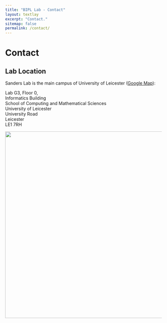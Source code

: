 ```yaml
---
title: "BIPL Lab - Contact"
layout: textlay
excerpt: "Contact."
sitemap: false
permalink: /contact/
---
```


# Contact

## Lab Location

Sanders Lab is the main campus of University of Leicester ([Google Map](https://www.google.com/maps/place/52%C2%B037'15.7%22N+1%C2%B007'27.2%22W/@52.6210305,-1.1244896,20.34z/data=!4m5!3m4!1s0x0:0xa93a099e3f94d572!8m2!3d52.6210428!4d-1.1242413)):

Lab G3, Floor 0,\
Informatics Building\
School of Computing and Mathematical Sciences\
University of Leicester\
University Road\
Leicester\
LE1 7RH

<img src="{{ site.url }}{{ site.baseurl }}/images/contactpic/image.jpeg" style="width: 600px">

<!--
### Parking

There are two car parks in close proximity to Rock Hall shown on the map above:

Parking off [4th Street](https://www.google.com/maps/place/Third+Street+Garage/@37.768572,-122.38973,18z/data=!3m1!4b1!4m2!3m1!1s0x808f7fc58c60662d:0x6886a31478ecb0) (charged by the hour)
Parking off [South Street](https://www.google.com/maps/search/401+South+Street/@37.76892,-122.388106,19z/data=!3m1!4b1) (charged by the day, or 2hrs)
 
### Public transport
There are two MUNI lines with stops in close proximity to UCSF Mission Bay: the T-Third St and 55-16th St.

1. T-Third St. [link](https://www.sfmta.com/routes/t-third-street)
1. 55-16th St. [link](https://www.sfmta.com/routes/55-16th-street)
 
### UCSF Shuttle
Several UCSF shuttle lines stop on 4th Street outside Rock Hall. Shuttles arrive across the street from Rock Hall (east) and leave on the same side of the street as Rock Hall (west), see map above.

- The UCSF Shuttle map can be found [here](https://campuslifeservices.ucsf.edu/upload/transportation/files/UCSF_Shuttle_Map_8.5x11.pdf)

- The Next Shuttle can be found [here](https://ucsf.tripshot.com/)

-->
